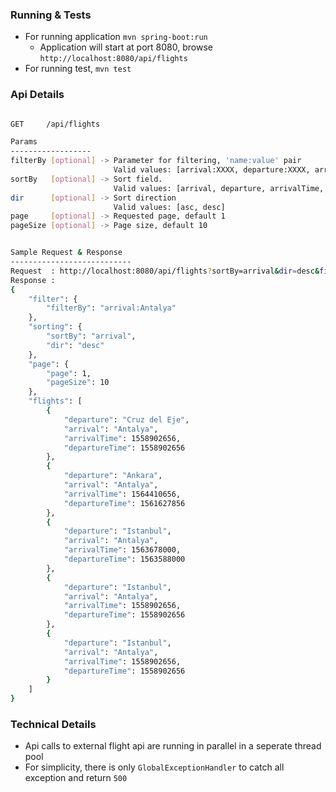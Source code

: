 ### Running & Tests

- For running application `mvn spring-boot:run` 
    - Application will start at port 8080, browse `http://localhost:8080/api/flights`
- For running test, `mvn test`

### Api Details

``` sh

GET     /api/flights

Params
------------------
filterBy [optional] -> Parameter for filtering, 'name:value' pair    
                       Valid values: [arrival:XXXX, departure:XXXX, arrivalTime:XXX, departureTime:XXXX]
sortBy   [optional] -> Sort field. 
                       Valid values: [arrival, departure, arrivalTime, departureTime]
dir      [optional] -> Sort direction
                       Valid values: [asc, desc]
page     [optional] -> Requested page, default 1
pageSize [optional] -> Page size, default 10


Sample Request & Response
---------------------------
Request  : http://localhost:8080/api/flights?sortBy=arrival&dir=desc&filterBy=arrival:Antalya&page=1&pageSize=10 
Response : 
{
    "filter": {
        "filterBy": "arrival:Antalya"
    },
    "sorting": {
        "sortBy": "arrival",
        "dir": "desc"
    },
    "page": {
        "page": 1,
        "pageSize": 10
    },
    "flights": [
        {
            "departure": "Cruz del Eje",
            "arrival": "Antalya",
            "arrivalTime": 1558902656,
            "departureTime": 1558902656
        },
        {
            "departure": "Ankara",
            "arrival": "Antalya",
            "arrivalTime": 1564410656,
            "departureTime": 1561627856
        },
        {
            "departure": "Istanbul",
            "arrival": "Antalya",
            "arrivalTime": 1563678000,
            "departureTime": 1563588000
        },
        {
            "departure": "Istanbul",
            "arrival": "Antalya",
            "arrivalTime": 1558902656,
            "departureTime": 1558902656
        },
        {
            "departure": "Istanbul",
            "arrival": "Antalya",
            "arrivalTime": 1558902656,
            "departureTime": 1558902656
        }
    ]
}
```

### Technical Details

- Api calls to external flight api are running in parallel in a seperate thread pool
- For simplicity, there is only `GlobalExceptionHandler` to catch all exception and return `500`  
